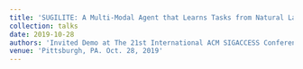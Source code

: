 ```yaml
---
title: 'SUGILITE: A Multi-Modal Agent that Learns Tasks from Natural Language and Demonstrations'
collection: talks
date: 2019-10-28
authors: 'Invited Demo at The 21st International ACM SIGACCESS Conference on Computers and Accessibility (ASSETS 2019)'
venue: 'Pittsburgh, PA. Oct. 28, 2019'
---
```

